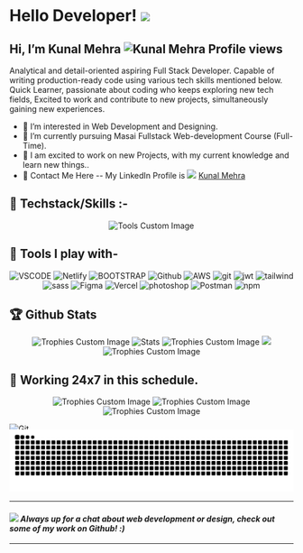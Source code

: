# Hello Developer! <img src="https://raw.githubusercontent.com/MartinHeinz/MartinHeinz/master/wave.gif" width="30px">


## Hi, I’m Kunal Mehra      <img src="https://komarev.com/ghpvc/?username=KunalMehra075&label=Profile%20viewers:&color=blue&style=for-the-badge" alt="Kunal Mehra Profile views" /> 

Analytical and detail-oriented aspiring Full Stack Developer. 
Capable of writing production-ready code using various tech skills mentioned below.
Quick Learner, passionate about coding who keeps exploring new tech fields, 
Excited to work and contribute to new projects, simultaneously gaining new experiences.

- :blue_book: I’m interested in Web Development and Designing.
- :seedling: I’m currently pursuing Masai Fullstack Web-development Course (Full-Time). 
- :sparkling_heart: I am excited to work on new Projects, with my current knowledge and learn new things..
- :pushpin: Contact Me Here -- My LinkedIn Profile is <img src="https://user-images.githubusercontent.com/112753481/215636785-ed841bcc-4509-4f2d-9e3a-b1aa8a308ac1.png" width="18"> <a href="https://www.linkedin.com/in/kunal-mehra-thelifeofcoder/">Kunal Mehra</a>



## 📌 Techstack/Skills  :-
<p align="center" style="pointer-events:none">
  <img src="https://user-images.githubusercontent.com/112753481/215295303-b3a01994-aae3-403f-aedf-062a007f69cc.png" alt="Tools Custom Image"/>
</p>



## 📌 Tools I play with-
<p align="center" style="pointer-events:none">
    <img src="https://github.com/get-icon/geticon/raw/master/icons/visual-studio-code.svg" width="50" alt="VSCODE"/>
     <img src="https://user-images.githubusercontent.com/112753481/215633046-9b686f6d-6633-4972-9817-cdaf3622e2d9.png" width="50" alt="Netlify"/>
    <img src="https://user-images.githubusercontent.com/112753481/215638332-e3df85a5-fc2f-43ca-b26b-0e6890b90089.png" width="70" height="50" alt="BOOTSTRAP"/>
       <img src="https://user-images.githubusercontent.com/112753481/215635834-8b98cc06-de8f-489c-9ed6-39c82efd84c5.png" width="50" alt="Github"/>
      <img src="https://user-images.githubusercontent.com/112753481/215633053-7c8a6a09-1699-4b57-8278-69c323707b30.jpg" width="50" alt="AWS"/>
    <img src="https://github.com/get-icon/geticon/raw/master/icons/git-icon.svg" width="50" alt="git"/>
    <img src="https://user-images.githubusercontent.com/112753481/215632928-83564962-99c4-4cfa-95d0-925b7fdc5b08.png" width="50" alt="jwt"/>
      <img src="https://user-images.githubusercontent.com/112753481/215634762-a5a4f148-c638-4d86-9507-9f73876c2756.jpeg" width="50" alt="tailwind"/>
       <img src="https://github.com/get-icon/geticon/raw/master/icons/sass.svg" width="50" alt="sass"/>
        <img src="https://user-images.githubusercontent.com/112753481/215633001-5be8ef9e-9c1c-404d-a750-3e42f68267eb.png" width="55" alt="Figma"/>
     <img src="https://user-images.githubusercontent.com/112753481/215633028-c7cbccdb-42ef-4568-bf45-b332f490863f.png" width="50" alt="Vercel"/>
      <img src="https://github.com/get-icon/geticon/raw/master/icons/adobe-photoshop.svg" width="50" alt="photoshop"/>
    <img src="https://user-images.githubusercontent.com/112753481/215633131-00986510-3fef-43c0-9ca5-7cafb661513e.png" width="50" alt="Postman"/>
      <img src="https://github.com/get-icon/geticon/raw/master/icons/npm.svg" width="50" alt="npm"/>
</p>







## 🏆 Github Stats 
<p align="center">


<!--    Github Stats  -->
 

  <img src="http://github-readme-streak-stats.herokuapp.com?user=KunalMehra075&theme=black-ice&background=#000101" alt="Trophies Custom Image"/>
  <img src="https://github-readme-stats.vercel.app/api?username=KunalMehra075&show_icons=true&theme=react&amp;bg_color=#000;&line_height=270" alt="Stats"/>

<!--  LAnguages  -->
   <img height="195" src="https://github-readme-stats.vercel.app/api/top-langs/?username=KunalMehra075&layout=compact&theme=react" alt="Trophies Custom Image"/>
         <img src="https://media.giphy.com/media/M9gbBd9nbDrOTu1Mqx/giphy.gif" width="130"/>
  <img src="https://github-profile-trophy.vercel.app/?username=KunalMehra075&theme=onestar&no-frame=true)](https://github.com/KunalMehra075/github-profile-trophy" alt="Trophies Custom Image"/>

  <br>

</p>




## 🍏 Working 24x7 in this schedule.
<p align="center">
  <img src="https://media.tenor.com/K_75XqYil5MAAAAM/cat-kitten.gif" alt="Trophies Custom Image"/>
  <img src="https://media.tenor.com/bQCHJwgCNuMAAAAM/kitten-cat.gif" alt="Trophies Custom Image"/>
  <img src="https://media.tenor.com/VdIKn05yIh8AAAAM/cat-sleep.gif" alt="Trophies Custom Image"/>
</p>
<!-- Divider -->
<img align="left" src="https://media.giphy.com/media/W5eoZHPpUx9sapR0eu/giphy.gif" width="100%" height="10px" alt="Git" />

<!-- snake animation -->
![Snake animation](https://github.com/s-shemmee/s-shemmee/blob/output/github-contribution-grid-snake.svg)

---
#### <img src="https://media.giphy.com/media/lGhBlBMIN2XsEteTN3/giphy.gif" width="60"> <em><b>Always up for a chat about web development or design, check out some of my work on Github!</b> :)</em>
---



